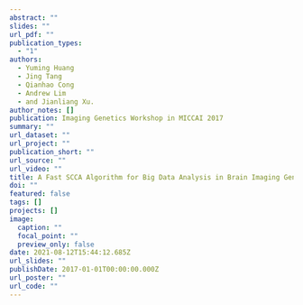 ```yaml
---
abstract: ""
slides: ""
url_pdf: ""
publication_types:
  - "1"
authors:
  - Yuming Huang
  - Jing Tang
  - Qianhao Cong
  - Andrew Lim
  - and Jianliang Xu.
author_notes: []
publication: Imaging Genetics Workshop in MICCAI 2017
summary: ""
url_dataset: ""
url_project: ""
publication_short: ""
url_source: ""
url_video: ""
title: A Fast SCCA Algorithm for Big Data Analysis in Brain Imaging Genetics
doi: ""
featured: false
tags: []
projects: []
image:
  caption: ""
  focal_point: ""
  preview_only: false
date: 2021-08-12T15:44:12.685Z
url_slides: ""
publishDate: 2017-01-01T00:00:00.000Z
url_poster: ""
url_code: ""
---
```

